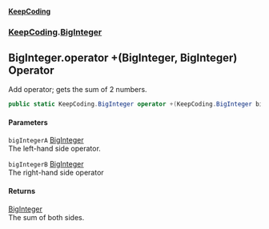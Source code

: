 #### [KeepCoding](index.md 'index')
### [KeepCoding](KeepCoding.md 'KeepCoding').[BigInteger](BigInteger.md 'KeepCoding.BigInteger')
## BigInteger.operator +(BigInteger, BigInteger) Operator
Add operator; gets the sum of 2 numbers.  
```csharp
public static KeepCoding.BigInteger operator +(KeepCoding.BigInteger bigIntegerA, KeepCoding.BigInteger bigIntegerB);
```
#### Parameters
<a name='KeepCoding.BigInteger.op_Addition(KeepCoding.BigInteger.KeepCoding.BigInteger).bigIntegerA'></a>
`bigIntegerA` [BigInteger](BigInteger.md 'KeepCoding.BigInteger')  
The left-hand side operator.
  
<a name='KeepCoding.BigInteger.op_Addition(KeepCoding.BigInteger.KeepCoding.BigInteger).bigIntegerB'></a>
`bigIntegerB` [BigInteger](BigInteger.md 'KeepCoding.BigInteger')  
The right-hand side operator
  
#### Returns
[BigInteger](BigInteger.md 'KeepCoding.BigInteger')  
The sum of both sides.
